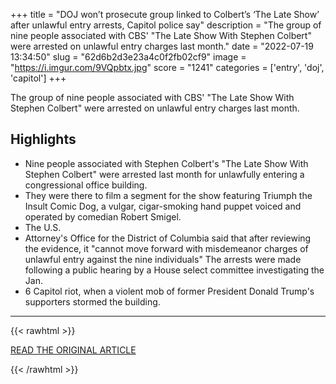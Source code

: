 +++
title = "DOJ won’t prosecute group linked to Colbert’s ‘The Late Show’ after unlawful entry arrests, Capitol police say"
description = "The group of nine people associated with CBS' \"The Late Show With Stephen Colbert\" were arrested on unlawful entry charges last month."
date = "2022-07-19 13:34:50"
slug = "62d6b2d3e23a4c0f2fb02cf9"
image = "https://i.imgur.com/9VQpbtx.jpg"
score = "1241"
categories = ['entry', 'doj', 'capitol']
+++

The group of nine people associated with CBS' \"The Late Show With Stephen Colbert\" were arrested on unlawful entry charges last month.

## Highlights

- Nine people associated with Stephen Colbert's "The Late Show With Stephen Colbert" were arrested last month for unlawfully entering a congressional office building.
- They were there to film a segment for the show featuring Triumph the Insult Comic Dog, a vulgar, cigar-smoking hand puppet voiced and operated by comedian Robert Smigel.
- The U.S.
- Attorney's Office for the District of Columbia said that after reviewing the evidence, it "cannot move forward with misdemeanor charges of unlawful entry against the nine individuals" The arrests were made following a public hearing by a House select committee investigating the Jan.
- 6 Capitol riot, when a violent mob of former President Donald Trump's supporters stormed the building.

---

{{< rawhtml >}}
  <p class="article-category">
    <a target="_blank" href="https://www.cnbc.com/2022/07/18/doj-wont-prosecute-colbert-show-staff-after-unlawful-entry-arrests-capitol-police-say.html">READ THE ORIGINAL ARTICLE</a>
  </p>
{{< /rawhtml >}}
